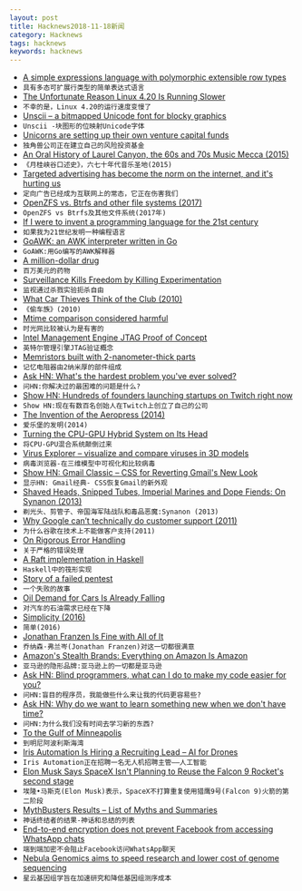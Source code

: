 ```yaml
---
layout: post
title: Hacknews2018-11-18新闻
category: Hacknews
tags: hacknews
keywords: hacknews
---
```




- [A simple expressions language with polymorphic extensible row types](https://github.com/willtim/Expresso)
- `具有多态可扩展行类型的简单表达式语言`
- [The Unfortunate Reason Linux 4.20 Is Running Slower](https://www.phoronix.com/scan.php?page=article&amp;item=linux-420-bisect&amp;num=1)
- `不幸的是，Linux 4.20的运行速度变慢了`
- [Unscii – a bitmapped Unicode font for blocky graphics](http://pelulamu.net/unscii/)
- `Unscii -块图形的位映射Unicode字体`
- [Unicorns are setting up their own venture capital funds](https://www.bloomberg.com/opinion/articles/2018-11-15/unicorns-starting-their-own-vcs-welcome-to-peak-tech)
- `独角兽公司正在建立自己的风险投资基金`
- [An Oral History of Laurel Canyon, the 60s and 70s Music Mecca (2015)](https://www.vanityfair.com/culture/2015/02/laurel-canyon-music-scene)
- `《月桂峡谷口述史》，六七十年代音乐圣地(2015)`
- [Targeted advertising has become the norm on the internet, and it&#39;s hurting us](https://motherboard.vice.com/en_us/article/xwjden/targeted-advertising-is-ruining-the-internet-and-breaking-the-world)
- `定向广告已经成为互联网上的常态，它正在伤害我们`
- [OpenZFS vs. Btrfs and other file systems (2017)](https://www.ixsystems.com/blog/open-zfs-vs-btrfs/)
- `OpenZFS vs Btrfs及其他文件系统(2017年)`
- [If I were to invent a programming language for the 21st century](https://wordsandbuttons.online/if_i_were_to_invent_a_programming_language_for_the_21st_century.html)
- `如果我为21世纪发明一种编程语言`
- [GoAWK: an AWK interpreter written in Go](https://benhoyt.com/writings/goawk/)
- `GoAWK:用Go编写的AWK解释器`
- [A million-dollar drug](https://newsinteractives.cbc.ca/longform/glybera)
- `百万美元的药物`
- [Surveillance Kills Freedom by Killing Experimentation](https://www.wired.com/story/mcsweeneys-excerpt-the-right-to-experiment/)
- `监视通过杀戮实验扼杀自由`
- [What Car Thieves Think of the Club (2010)](http://freakonomics.com/2010/06/08/what-car-thieves-think-of-the-club/)
- `《偷车族》(2010)`
- [Mtime comparison considered harmful](https://apenwarr.ca/log/20181113)
- `时光网比较被认为是有害的`
- [Intel Management Engine JTAG Proof of Concept](https://github.com/ptresearch/IntelTXE-PoC)
- `英特尔管理引擎JTAG验证概念`
- [Memristors built with 2-nanometer-thick parts](https://arstechnica.com/science/2018/11/memristors-built-with-2-nanometer-thick-parts/)
- `记忆电阻器由2纳米厚的部件组成`
- [Ask HN: What&#39;s the hardest problem you&#39;ve ever solved?](item?id=18477387)
- `问HN:你解决过的最困难的问题是什么?`
- [Show HN: Hundreds of founders launching startups on Twitch right now](https://24hrstartup.com/)
- `Show HN:现在有数百名创始人在Twitch上创立了自己的公司`
- [The Invention of the Aeropress (2014)](https://priceonomics.com/the-invention-of-the-aeropress/)
- `爱乐堡的发明(2014)`
- [Turning the CPU-GPU Hybrid System on Its Head](https://www.nextplatform.com/2018/11/16/turning-the-cpu-gpu-hybrid-system-on-its-head/)
- `将CPU-GPU混合系统颠倒过来`
- [Virus Explorer – visualize and compare viruses in 3D models](https://www.hhmi.org/biointeractive/virus-explorer)
- `病毒浏览器-在三维模型中可视化和比较病毒`
- [Show HN: Gmail Classic – CSS for Reverting Gmail&#39;s New Look](https://github.com/shellscape/gmail-classic)
- `显示HN: Gmail经典- CSS恢复Gmail的新外观`
- [Shaved Heads, Snipped Tubes, Imperial Marines and Dope Fiends: On Synanon (2013)](http://www.cabinetmagazine.org/issues/48/pendle.php)
- `剃光头、剪管子、帝国海军陆战队和毒品恶魔:Synanon (2013)`
- [Why Google can’t technically do customer support (2011)](https://www.seroundtable.com/google-support-staff-limits-13916.html)
- `为什么谷歌在技术上不能做客户支持(2011)`
- [On Rigorous Error Handling](http://250bpm.com/blog:140)
- `关于严格的错误处理`
- [A Raft implementation in Haskell](https://github.com/adjoint-io/raft)
- `Haskell中的筏形实现`
- [Story of a failed pentest](https://threader.app/thread/1063423110513418240)
- `一个失败的故事`
- [Oil Demand for Cars Is Already Falling](https://www.bloomberg.com/opinion/articles/2018-11-16/oil-demand-for-cars-and-transportation-is-already-falling)
- `对汽车的石油需求已经在下降`
- [Simplicity (2016)](https://plato.stanford.edu/entries/simplicity/)
- `简单(2016)`
- [Jonathan Franzen Is Fine with All of It](https://www.nytimes.com/2018/06/26/magazine/jonathan-franzen-is-fine-with-all-of-it.html)
- `乔纳森·弗兰岑(Jonathan Franzen)对这一切都很满意`
- [Amazon&#39;s Stealth Brands: Everything on Amazon Is Amazon](https://www.nytimes.com/2018/11/15/style/this-is-also-amazon.html)
- `亚马逊的隐形品牌:亚马逊上的一切都是亚马逊`
- [Ask HN: Blind programmers, what can I do to make my code easier for you?](item?id=18478776)
- `问HN:盲目的程序员，我能做些什么来让我的代码更容易些?`
- [Ask HN: Why do we want to learn something new when we don&#39;t have time?](item?id=18476626)
- `问HN:为什么我们没有时间去学习新的东西?`
- [To the Gulf of Minneapolis](https://streets.mn/2018/11/16/to-the-gulf-of-minneapolis/)
- `到明尼阿波利斯海湾`
- [Iris Automation Is Hiring a Recruiting Lead – AI for Drones](http://www.irisonboard.com/careers/)
- `Iris Automation正在招聘一名无人机招聘主管——人工智能`
- [Elon Musk Says SpaceX Isn&#39;t Planning to Reuse the Falcon 9 Rocket&#39;s second stage](https://www.bloomberg.com/news/articles/2018-11-17/musk-spacex-not-planning-to-reuse-falcon-9-aims-to-speed-bfr)
- `埃隆•马斯克(Elon Musk)表示，SpaceX不打算重复使用猎鹰9号(Falcon 9)火箭的第二阶段`
- [MythBusters Results – List of Myths and Summaries](https://mythresults.com/)
- `神话终结者的结果-神话和总结的列表`
- [End-to-end encryption does not prevent Facebook from accessing WhatsApp chats](https://medium.com/@gzanon/no-end-to-end-encryption-does-not-prevent-facebook-from-accessing-whatsapp-chats-d7c6508731b2)
- `端到端加密不会阻止Facebook访问WhatsApp聊天`
- [Nebula Genomics aims to speed research and lower cost of genome sequencing](https://www.npr.org/sections/health-shots/2018/11/15/667946213/startup-offers-to-sequence-your-genome-free-of-charge-then-let-you-profit-from-i)
- `星云基因组学旨在加速研究和降低基因组测序成本`

